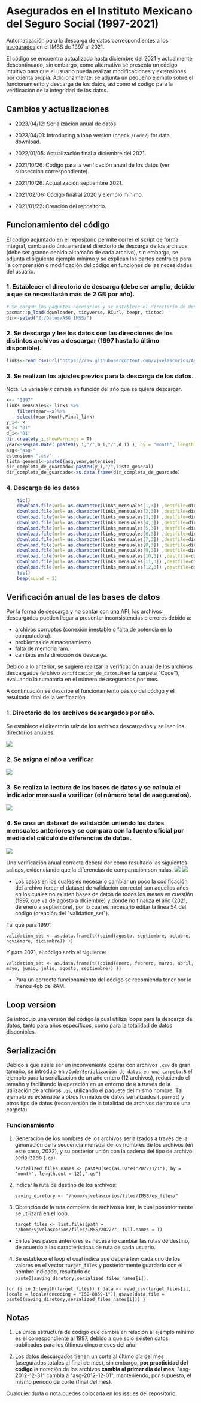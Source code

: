 # Asegurados en el Instituto Mexicano del Seguro Social (1997-2021)

Automatización para  la descarga de datos correspondientes a los [asegurados](http://datos.imss.gob.mx/dataset) en el IMSS de 1997 al 2021.

El código se encuentra actualizado hasta diciembre del 2021 y actualmente descontinuado, sin embargo, como alternativa se presenta un código intuitivo para que el usuario pueda realizar modificaciones y extensiones por cuenta propia. Adicionalmente, se adjunta un pequeño ejemplo sobre el funcionamiento y descarga de los datos, así como el código para la verificación de la integridad de los datos.

## Cambios y actualizaciones

- 2023/04/12: Serialización anual de datos.

- 2023/04/01: Introducing a loop version (check `/Code/`) for data download.

- 2022/01/05: Actualización final a diciembre del 2021.

- 2021/10/26: Código para la verificación anual de los datos (ver subsección correspondiente).

- 2021/10/26: Actualización septiembre 2021.

- 2021/02/06: Código final al 2020 y ejemplo mínimo.

- 2021/01/22: Creación del repositorio.

## Funcionamiento del código
El código adjuntado en el repositorio permite correr el script de forma integral, cambiando únicamente el directorio de descarga de los archivos (debe ser grande debido al tamaño de cada archivo), sin embargo, se adjunta el siguiente ejemplo mínimo y se explican las partes centrales para la comprensión o modificación del código en funciones de las necesidades del usuario.

### 1. Establecer el directorio de descarga (debe ser amplio, debido a que se necesitarán más de 2 GB por año).
``` r
# Se cargan los paquetes necesarios y se establece el directorio de descarga de los datos:
pacman::p_load(downloader, tidyverse, RCurl, beepr, tictoc)
dir<-setwd("Z:/Datos/ASG IMSS/")
```

### 2. Se descarga y lee los datos con las direcciones de los distintos archivos a descargar (1997 hasta lo último disponible).
``` r
links<-read_csv(url("https://raw.githubusercontent.com/vjvelascorios/Asegurados-IMSS/main/Utilities/Tabla_direcciones.csv"))
```

### 3. Se realizan los ajustes previos para la descarga de los datos.
Nota: La variable *x* cambia en función del año que se quiera descargar.
``` r
x<- "1997"
links_mensuales<- links %>%
    filter(Year==x)%>%
    select(Year,Month,Final_link)
y_i<- x
m_i<-"01"
d_i<-"01"
dir.create(y_i,showWarnings = T)
year<-seq(as.Date( paste0(y_i,"/",m_i,"/",d_i) ), by = "month", length.out = 12)
asg<-"asg-"
estension<-".csv"
lista_general<-paste0(asg,year,estension)
dir_completa_de_guardado<-paste0(y_i,"/",lista_general)
dir_completa_de_guardado<-as.data.frame(dir_completa_de_guardado)
```
### 4. Descarga de los datos
``` r
    tic()
    download.file(url= as.character(links_mensuales[1,3]) ,destfile=dir_completa_de_guardado[1,1]  , method = "libcurl")
    download.file(url= as.character(links_mensuales[2,3]) ,destfile=dir_completa_de_guardado[2,1]  , method = "libcurl")
    download.file(url= as.character(links_mensuales[3,3]) ,destfile=dir_completa_de_guardado[3,1]  , method = "libcurl")
    download.file(url= as.character(links_mensuales[4,3]) ,destfile=dir_completa_de_guardado[4,1]  , method = "libcurl")
    download.file(url= as.character(links_mensuales[5,3]) ,destfile=dir_completa_de_guardado[5,1]  , method = "libcurl")
    download.file(url= as.character(links_mensuales[6,3]) ,destfile=dir_completa_de_guardado[6,1]  , method = "libcurl")
    download.file(url= as.character(links_mensuales[7,3]) ,destfile=dir_completa_de_guardado[7,1]  , method = "libcurl")
    download.file(url= as.character(links_mensuales[8,3]) ,destfile=dir_completa_de_guardado[8,1]  , method = "libcurl")
    download.file(url= as.character(links_mensuales[9,3]) ,destfile=dir_completa_de_guardado[9,1]  , method = "libcurl")
    download.file(url= as.character(links_mensuales[10,3]) ,destfile=dir_completa_de_guardado[10,1]  , method = "libcurl")
    download.file(url= as.character(links_mensuales[11,3]) ,destfile=dir_completa_de_guardado[11,1]  , method = "libcurl")
    download.file(url= as.character(links_mensuales[12,3]) ,destfile=dir_completa_de_guardado[12,1]  , method = "libcurl")
    toc()
    beep(sound = 3)
```

## Verificación anual de las bases de datos
Por la forma de descarga y no contar con una API, los archivos descargados pueden llegar a presentar inconsistencias o errores debido a: 

- archivos corruptos (conexión inestable o falta de potencia en la computadora).
- problemas de almacenamiento.
- falta de memoria ram.
- cambios en la dirección de descarga.

Debido a lo anterior, se sugiere realizar la verificación anual de los archivos descargados (archivo `verificacion_de_datos.R` en la carpeta "Code"), evaluando la sumatoria en el número de asegurados por mes.

A continuación se describe el funcionamiento básico del código y el resultado final de la verificación.

### 1. Directorio de los archivos descargados por año.
Se establece el directorio raíz de los archivos descargados y se leen los directorios anuales.

![](Captures/1.PNG)

### 2. Se asigna el año a verificar

![](Captures/2.PNG)

### 3. Se realiza la lectura de las bases de datos y se calcula el indicador mensual a verificar (el número total de asegurados).
![](Captures/3.PNG)

### 4. Se crea un dataset de validación  uniendo los datos mensuales anteriores y se compara con la fuente oficial por medio del cálculo de diferencias de datos.

![](Captures/4.PNG)

Una verificación anual correcta deberá dar como resultado las siguientes salidas, evidenciando que la diferencias de comparación son nulas.
![](Captures/5.PNG)
![](Captures/6.png)

- Los casos en los cuales es necesario cambiar un poco la codificación del archivo (crear el dataset de validación correcto) son aquellos años en los cuales no existen bases de datos de todos los meses en cuestión (1997, que va de agosto a diciembre) y donde no finaliza el año (2021, de enero a septiembre), por lo cual es necesario editar la linea 54 del código (creación del "validation_set").

Tal que para 1997:

`validation_set <- as.data.frame(t((cbind(agosto, septiembre, octubre, noviembre, diciembre))
))`

Y para 2021, el código sería el siguiente:

`validation_set <- as.data.frame(t((cbind(enero, febrero, marzo, abril, mayo, junio, julio, agosto, septiembre))
))`


- Para un correcto funcionamiento del código se recomienda tener por lo menos 4gb de RAM.

## Loop version

Se introdujo una versión del código la cual utiliza loops para la descarga de datos, tanto para años específicos, como para la totalidad de datos disponibles.

## Serialización

Debido a que suele ser un inconveniente operar con archivos `.csv` de gran tamaño, se introdujo en `/Code/Serializacion de datos en una carpeta.R` el ejemplo para la serialización de un año entero (12 archivos), reduciendo el tamaño y facilitando la operación en un entorno de `R` a través de la utilización de archivos `.qs`, utilizando el paquete del mismo nombre. Tal ejemplo es extensible a otros formatos de datos serializados (`.parrot`) y otros tipo de datos (reconversión de la totalidad de archivos dentro de una carpeta).

### Funcionamiento

1. Generación de los nombres de los archivos serializados a través de la generación de la secuencia mensual de los nombres de los archivos (en este caso, 2022), y su posterior unión con la cadena del tipo de archivo serializado (`.qs`).
    
    `serialized_files_names <- paste0(seq(as.Date("2022/1/1"), by = "month", length.out = 12),".qs")`

2. Indicar la ruta de destino de los archivos:

    `saving_diretory <- "/home/vjvelascorios/files/IMSS/qs_files/"`
3. Obtención de la ruta completa de archivos a leer, la cual posteriormente se utilizará en el loop.

    `target_files <- list.files(path = "/home/vjvelascorios/files/IMSS/2022/", full.names = T)`

- En los tres pasos anteriores es necesario cambiar las rutas de destino, de acuerdo a las características de ruta de cada usuario.

4. Se establece el loop el cual indica que deberá leer cada uno de los valores en el vector `target_files` y posteriormente guardarlo con el nombre indicado, resultado de `paste0(saving_diretory,serialized_files_names[i])`.

`for (i in 1:length(target_files)) {
  data <- read_csv(target_files[i], 
                   locale = locale(encoding = "ISO-8859-1"))
  qsave(data,file = paste0(saving_diretory,serialized_files_names[i]))
}`





## Notas

1. La única estructura de código que cambia en relación al ejemplo mínimo es el correspondiente al 1997, debido a que solo existen datos publicados para los últimos cinco meses del año.

2. Los datos descargados tienen un corte al último día del mes (asegurados totales al final de mes), sin embargo, **por practicidad del código** la notación de los archivos **cambia al primer dia del mes**: "asg-2012-12-31" cambia a "asg-2012-12-01", manteniendo, por supuesto, el mismo periodo de corte (final del mes).


Cualquier duda o nota puedes colocarla en los issues del repositorio.
